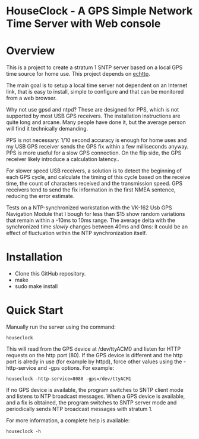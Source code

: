 # HouseClock - A GPS Simple Network Time Server with Web console

# Overview

This is a project to create a stratum 1 SNTP server based on a local GPS time source for home use. This project depends on [echttp](https://github.com/pascal-fb-martin/echttp).

The main goal is to setup a local time server not dependent on an Internet link, that is easy to install, simple to configure and that can be monitored from a web browser.

Why not use gpsd and ntpd? These are designed for PPS, which is not supported by most USB GPS receivers. The installation instructions are quite long and arcane. Many people have done it, but the average person will find it technically demanding.

PPS is not necessary: 1/10 second accuracy is enough for home uses and my USB GPS receiver sends the GPS fix within a few milliseconds anyway. PPS is more useful for a slow GPS connection. On the flip side, the GPS receiver likely introduce a calculation latency..

For slower speed USB receivers, a solution is to detect the beginning of each GPS cycle, and calculate the timing of this cycle based on the receive time, the count of characters received and the transmission speed. GPS receivers tend to send the fix information in the first NMEA sentence, reducing the error estimate.

Tests on a NTP-synchronized workstation with the VK-162 Usb GPS Navigation Module that I bough for less than $15 show random variations that remain within a -10ms to 10ms range. The average delta with the synchronized time *slowly* changes between 40ms and 0ms: it could be an effect of fluctuation within the NTP synchronization itself.

# Installation

* Clone this GitHub repository.
* make
* sudo make install

# Quick Start

Manually run the server using the command:
```
houseclock
```
This will read from the GPS device at /dev/ttyACM0 and listen for HTTP requests on the http port (80). If the GPS device is different and the http port is alredy in use (for example by httpd), force other values using the -http-service and -gps options. For example:
```
houseclock -http-service=8080 -gps=/dev/ttyACM1
```

If no GPS device is available, the program switches to SNTP client mode and listens to NTP broadcast messages. When a GPS device is available, and a fix is obtained, the program switches to SNTP server mode and periodically sends NTP broadcast messages with stratum 1.

For more information, a complete help is available:
```
houseclock -h
````

